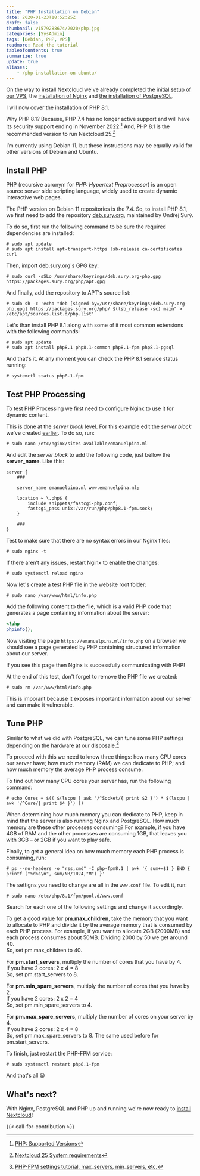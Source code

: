 ```yaml
---
title: "PHP Installation on Debian"
date: 2020-01-23T18:52:25Z
draft: false
thumbnail: v1579288674/2020/php.jpg
categories: [SysAdmin]
tags: [Debian, PHP, VPS]
readmore: Read the tutorial
tableofcontents: true
summarize: true
update: true
aliases:
    - /php-installation-on-ubuntu/
---
```


On the way to install Nextcloud we've already completed the [initial setup of our VPS](/debian-server-initial-setup/), the [installation of Nginx](/nginx-installation-on-debian/) and [the installation of PostgreSQL](/postgresql-installation-on-debian/).

I will now cover the installation of PHP 8.1.

Why PHP 8.1? Because, PHP 7.4 has no longer active support and will have its security support ending in November 2022.[^1] And, PHP 8.1 is the recommended version to run Nextcloud 25.[^2]

I’m currently using Debian 11, but these instructions may be equally valid for other versions of Debian and Ubuntu.

<!--more-->

## Install PHP

PHP (recursive acronym for _PHP: Hypertext Preprocessor_) is an open source server side scripting language, widely used to create dynamic interactive web pages.

The PHP version on Debian 11 repositories is the 7.4. So, to install PHP 8.1, we first need to add the repository [deb.sury.org](https://deb.sury.org/), maintained by Ondřej Surý.

To do so, first run the following command to be sure the required dependencies are installed:
```plain
# sudo apt update
# sudo apt install apt-transport-https lsb-release ca-certificates curl
```

Then, import deb.sury.org's GPG key:
```plain
# sudo curl -sSLo /usr/share/keyrings/deb.sury.org-php.gpg https://packages.sury.org/php/apt.gpg
```

And finally, add the repository to APT's source list:
```plain
# sudo sh -c 'echo "deb [signed-by=/usr/share/keyrings/deb.sury.org-php.gpg] https://packages.sury.org/php/ $(lsb_release -sc) main" > /etc/apt/sources.list.d/php.list'
```

Let's than install PHP 8.1 along with some of it most common extensions with the following commands:
```plain
# sudo apt update
# sudo apt install php8.1 php8.1-common php8.1-fpm php8.1-pgsql
```

And that's it. At any moment you can check the PHP 8.1 service status running:
```plain
# systemctl status php8.1-fpm
```

## Test PHP Processing

To test PHP Processing we first need to configure Nginx to use it for dynamic content.

This is done at the _server block_ level. For this example edit the _server block_ we've created [earlier](/nginx-installation-on-ubuntu/#set-up-a-server-block). To do so, run:
```plain
# sudo nano /etc/nginx/sites-available/emanuelpina.ml
```

And edit the _server block_ to add the following code, just bellow the **server_name**. Like this:
```nginx {hl_lines=["6-9"]}
server {
    ###

    server_name emanuelpina.ml www.emanuelpina.ml;

    location ~ \.php$ {
        include snippets/fastcgi-php.conf;
        fastcgi_pass unix:/var/run/php/php8.1-fpm.sock;
    }
    
    ###
}
```

Test to make sure that there are no syntax errors in our Nginx files:
```plain
# sudo nginx -t
```

If there aren’t any issues, restart Nginx to enable the changes:
```plain
# sudo systemctl reload nginx
```

Now let's create a test PHP file in the website root folder:
```plain
# sudo nano /var/www/html/info.php
```

Add the following content to the file, which is a valid PHP code that generates a page containing information about the server:
```php
<?php
phpinfo();
```

Now visiting the page `https://emanuelpina.ml/info.php` on a browser we should see a page generated by PHP containing structured information about our server.

If you see this page then Nginx is successfully communicating with PHP!

At the end of this test, don't forget to remove the PHP file we created:
```plain
# sudo rm /var/www/html/info.php
```

This is imporant because it exposes important information about our server and can make it vulnerable.

## Tune PHP

Similar to what we did with PostgreSQL, we can tune some PHP settings depending on the hardware at our disposale.[^3]

To proceed with this we need to know three things: how many CPU cores our server have; how much memory (RAM) we can dedicate to PHP; and how much memory the average PHP process consume.

To find out how many CPU cores your server has, run the following command:
```plain
# echo Cores = $(( $(lscpu | awk '/^Socket/{ print $2 }') * $(lscpu | awk '/^Core/{ print $4 }') ))
```
When determining how much memory you can dedicate to PHP, keep in mind that the server is also running Nginx and PostgreSQL. How much memory are these other processes consuming? For example, if you have 4GB of RAM and the other processes are consuming 1GB, that leaves you with 3GB – or 2GB if you want to play safe.

Finally, to get a general idea on how much memory each PHP process is consuming, run:
```plain
# ps --no-headers -o "rss,cmd" -C php-fpm8.1 | awk '{ sum+=$1 } END { printf ("%d%s\n", sum/NR/1024,"M") }'
```

The settigns you need to change are all in the `www.conf` file. To edit it, run:
```plain
# sudo nano /etc/php/8.1/fpm/pool.d/www.conf
```

Search for each one of the following settings and change it accordingly.

To get a good value for **pm.max_children**, take the memory that you want to allocate to PHP and divide it by the average memory that is consumed by each PHP process. For example, if you want to allocate 2GB (2000MB) and each process consumes about 50MB. Dividing 2000 by 50 we get around 40.  
So, set pm.max_children to 40.

For **pm.start_servers**, multiply the number of cores that you have by 4.  
If you have 2 cores: 2 x 4 = 8  
So, set pm.start_servers to 8.

For **pm.min_spare_servers**, multiply the number of cores that you have by 2.  
If you have 2 cores: 2 x 2 = 4  
So, set pm.min_spare_servers to 4.

For **pm.max_spare_servers**, multiply the number of cores on your server by 4.  
If you have 2 cores: 2 x 4 = 8  
So, set pm.max_spare_servers to 8. The same used before for pm.start_servers.

To finish, just restart the PHP-FPM service:
```plain
# sudo systemctl restart php8.1-fpm
```

And that's all :grinning:

## What's next?

With Nginx, PostgreSQL and PHP up and running we're now ready to [install Nextcloud](/nextcloud-25-installation-on-debian/)!

{{< call-for-contribution >}}

[^1]: [PHP: Supported Versions](https://www.php.net/supported-versions.php)
[^2]: [Nextcloud 25 System requirements](https://docs.nextcloud.com/server/25/admin_manual/installation/system_requirements.html)
[^3]: [PHP-FPM settings tutorial. max_servers, min_servers, etc.](https://thisinterestsme.com/php-fpm-settings/)